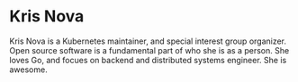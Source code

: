 # Kris Nova

Kris Nova is a Kubernetes maintainer, and special interest group organizer. 
Open source software is a fundamental part of who she is as a person.
She loves Go, and focues on backend and distributed systems engineer.
She is awesome.
